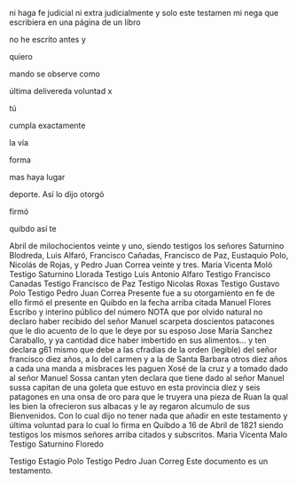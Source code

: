 ni haga fe judicial ni extra judicialmente y solo este testamen
mi
nega
que
escribiera
en
una
página
de
un
libro

no
he
escrito
antes
y

quiero

mando
se
observe
como

última
delivereda
voluntad
x

tú

cumpla
exactamente

la
vía

forma

mas
haya
lugar

deporte.
Así
lo
dijo
otorgó

firmó

quibdo
así
te

Abril de milochocientos veinte y uno, siendo testigos los señores Saturnino Blodreda, Luis Alfaró, Francisco Cañadas, Francisco de Paz, Eustaquio Polo, Nicolás de Rojas, y Pedro Juan Correa veinte y tres.
Maria Vicenta Moló
Testigo Saturnino Llorada
Testigo Luis Antonio Alfaro
Testigo Francisco Canadas
Testigo Francisco de Paz
Testigo Nicolas Roxas
Testigo Gustavo Polo
Testigo Pedro Juan Correa
Presente fue a su otorgamiento en fe de ello firmó el presente
en Quibdo en la fecha arriba citada
Manuel Flores
Escribo y interino público del número
NOTA que por olvido natural no declaro haber recibido del señor
Manuel scarpeta doscientos patacones que le dio acuento de lo que le deye por su esposo Jose Maria Sanchez Caraballo, y ya cantidad dice haber imbertido en sus alimentos... y ten declara g61 mismo que debe a las cfradias de la orden
(legible) del señor francisco diez años, a lo del carmen y a la de Santa Barbara otros diez años a cada una manda a misbraces les paguen
Xosé de la cruz y a tomado dado al señor Manuel Sossa cantan
yten declara que tiene dado al señor Manuel sussa capitan de una goleta que estuvo en esta provincia diez y seis patagones en una onsa de oro para que le truyera una pieza de Ruan la qual les bien la ofrecieron sus albacas y le ay regaron alcumulo de sus
Bienvenidos. Con lo cual dijo no tener nada que añadir en este testamento y última voluntad para lo cual lo firma en Quibdo a 16 de Abril de 1821 siendo testigos los mismos señores arriba citados y subscritos.
Maria Vicenta Malo
Testigo Saturnino Floredo

Testigo Estagio Polo
Testigo Pedro Juan Correg
Este documento es un testamento.